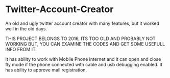 # Twitter-Account-Creator
An old and ugly twitter account creator with many features, but it worked well in the old days.

THIS PROJECT BELONGS TO 2016, ITS TOO OLD AND PROBABLY NOT WORKING BUT, YOU CAN EXAMINE THE CODES AND GET SOME USEFULL INFO FROM IT.

It has ability to work with Mobile Phone internet and it can open and close fly mode if the phone connected with cable and usb debugging enabled.
It has ability to approve mail registration.
